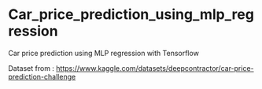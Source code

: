 # Car_price_prediction_using_mlp_regression
Car price prediction using MLP regression with Tensorflow

Dataset from : https://www.kaggle.com/datasets/deepcontractor/car-price-prediction-challenge
